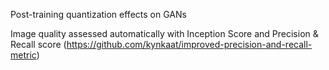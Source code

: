 Post-training quantization effects on GANs

Image quality assessed automatically with Inception Score and Precision & Recall score (https://github.com/kynkaat/improved-precision-and-recall-metric)
